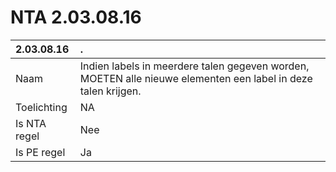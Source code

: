 # NTA 2.03.08.16

 2.03.08.16 | . 
 :--- | :--- 
 Naam | Indien labels in meerdere talen gegeven worden, MOETEN alle nieuwe elementen een label in deze talen krijgen. 
 Toelichting | NA 
 Is NTA regel | Nee 
 Is PE regel | Ja 
